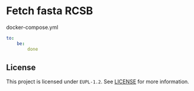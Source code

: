 # Fetch fasta RCSB

docker-compose.yml
```yaml
to:
    be:
        done
```

## License

This project is licensed under `EUPL-1.2`. See [LICENSE](LICENSE) for more information.
